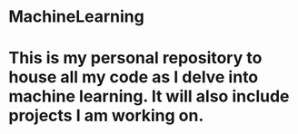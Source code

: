 # MachineLearning

# This is my personal repository to house all my code as I delve into machine learning. It will also include projects I am working on.
